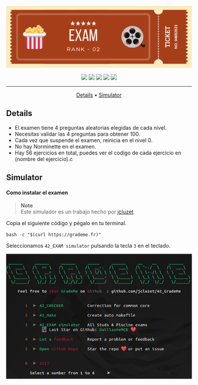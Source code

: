![exam_rank_02](./public/exam_rank_02_header.png)

<div align="center">
	<img src="https://img.shields.io/badge/status-finished-success?color=%23A63F19&style=flat" />
	<img src="https://img.shields.io/badge/score-100%20%2F%20100-success?color=%23A63F19&style=flat" />
	<img src="https://img.shields.io/badge/evaluated-04%20%2F%2008%20%2F%202023-success?color=%23A63F19&style=flat" />
	<img src="https://img.shields.io/badge/C-A63F19?style=flat&logo=c&logoColor=white" />
	<img src='https://img.shields.io/badge/Málaga-A63F19?style=flat&logo=42&logoColor=white'/>
</div>

---

<p align="center">
	<a href="#details">Details</a> •
	<a href="#simulator">Simulator</a>
</p>

## Details
- El examen tiene 4 preguntas aleatorias elegidas de cada nivel.
- Necesitas validar las 4 preguntas para obtener 100.
- Cada vez que suspende el examen, reinicia en el nivel 0.
- No hay Norminette en el examen.
- Hay 56 ejercicios en total, puedes ver el codigo de cada ejercicio en (nombre del ejercicio).c

## Simulator
#### Como instalar el examen

> **Note**  
> Este simulador es un trabajo hecho por [jcluzet](https://github.com/JCluzet/).

Copia el siguiente código y pégalo en tu terminal.
```
bash -c "$(curl https://grademe.fr)"
```
Seleccionamos `42_EXAM simulator` pulsando la tecla `3` en el teclado.

[![img grademe 1](public/grademe_01.png)](https://grademe.fr/)
